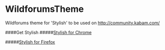 WildforumsTheme
===============

Wildforums theme for 'Stylish' to be used on http://community.kabam.com/

####Get Stylish
#####[Stylish for  Chrome](https://chrome.google.com/webstore/detail/stylish/fjnbnpbmkenffdnngjfgmeleoegfcffe?hl=en)

#####[Stylish for Firefox](https://addons.mozilla.org/us/firefox/addon/stylish/)
